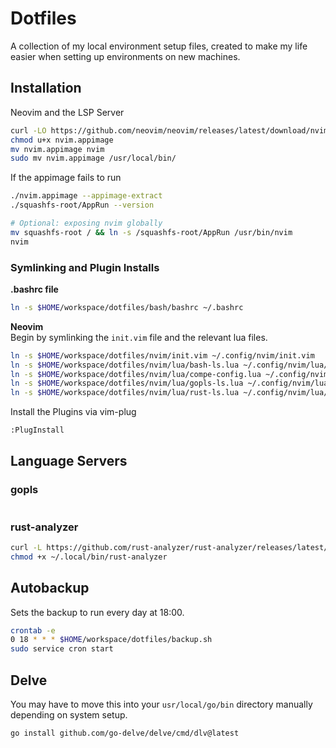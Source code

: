 # Dotfiles
A collection of my local environment setup files, created to make my life easier when setting up environments on new machines.

## Installation
Neovim and the LSP Server
```bash
curl -LO https://github.com/neovim/neovim/releases/latest/download/nvim.appimage
chmod u+x nvim.appimage
mv nvim.appimage nvim
sudo mv nvim.appimage /usr/local/bin/
```

If the appimage fails to run
```bash
./nvim.appimage --appimage-extract
./squashfs-root/AppRun --version

# Optional: exposing nvim globally
mv squashfs-root / && ln -s /squashfs-root/AppRun /usr/bin/nvim
nvim
```

### Symlinking and Plugin Installs
**.bashrc file**  
```bash
ln -s $HOME/workspace/dotfiles/bash/bashrc ~/.bashrc
```

**Neovim**  
Begin by symlinking the `init.vim` file and the relevant lua files.
```bash
ln -s $HOME/workspace/dotfiles/nvim/init.vim ~/.config/nvim/init.vim
ln -s $HOME/workspace/dotfiles/nvim/lua/bash-ls.lua ~/.config/nvim/lua/bash-ls.lua
ln -s $HOME/workspace/dotfiles/nvim/lua/compe-config.lua ~/.config/nvim/lua/compe-config.lua
ln -s $HOME/workspace/dotfiles/nvim/lua/gopls-ls.lua ~/.config/nvim/lua/gopls-ls.lua
ln -s $HOME/workspace/dotfiles/nvim/lua/rust-ls.lua ~/.config/nvim/lua/rust-ls.lua
```
  
Install the Plugins via vim-plug  
```bash
:PlugInstall
```

## Language Servers
### gopls
```bash
```

### rust-analyzer
```bash
curl -L https://github.com/rust-analyzer/rust-analyzer/releases/latest/download/rust-analyzer-x86_64-unknown-linux-gnu.gz | gunzip -c - > ~/.local/bin/rust-analyzer
chmod +x ~/.local/bin/rust-analyzer
```

## Autobackup
Sets the backup to run every day at 18:00. 
```bash
crontab -e
0 18 * * * $HOME/workspace/dotfiles/backup.sh
sudo service cron start
```

## Delve
You may have to move this into your `usr/local/go/bin` directory manually depending on system setup.
```
go install github.com/go-delve/delve/cmd/dlv@latest
```
